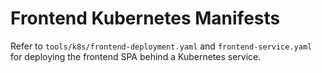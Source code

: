 # Frontend Kubernetes Manifests

Refer to `tools/k8s/frontend-deployment.yaml` and `frontend-service.yaml` for deploying the frontend SPA behind a Kubernetes service.
